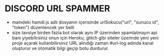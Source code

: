 # DISCORD URL SPAMMER
- maindeki hamdi.js adlı dosyanın içerisinde urlSokucu("url", "sunucu id", "token") düzenlencek yer belli
- size tavsiye birden fazla bot olarak aynı IP üzerinden spamlatmayın api banı yiyebilirsiniz onun için Heroku, glitch gibi siteler üzerinde yeni yeni proje açarak kullanbilirsiniz URL alındığı zaman #url-log adında kanal oluşturur ve otomatik bilgi geçip botu durdurur.
